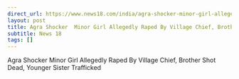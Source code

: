 ```yaml
---
direct_url: https://www.news18.com/india/agra-shocker-minor-girl-allegedly-raped-by-village-chief-brother-shot-dead-younger-sister-trafficked-ws-kl-9305333.html
layout: post
title: Agra Shocker  Minor Girl Allegedly Raped By Village Chief, Brother Shot Dead, Younger Sister Trafficked
subtitle: News 18
tags: []
---
```


Agra Shocker  Minor Girl Allegedly Raped By Village Chief, Brother Shot Dead, Younger Sister Trafficked
